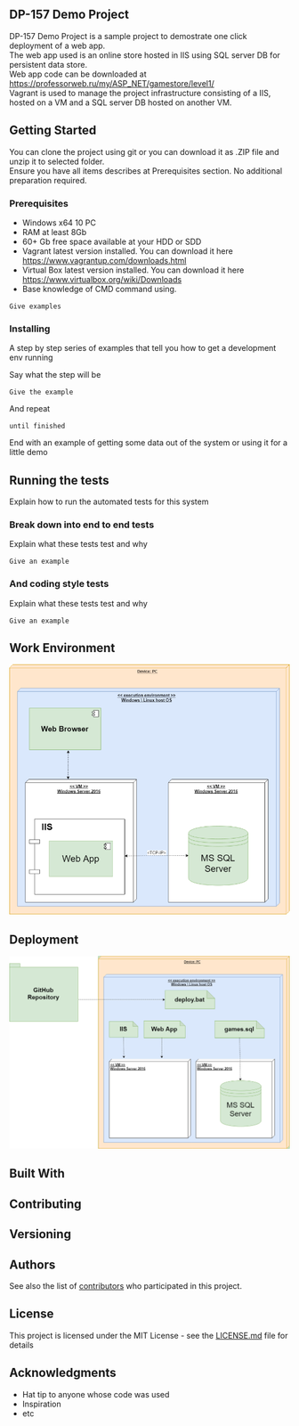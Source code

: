 ## DP-157 Demo Project

DP-157 Demo Project is a sample project to demostrate one click deployment of a web app.<br/>
The web app used is an online store hosted in IIS using SQL server DB for persistent data store.<br/>
Web app code can be downloaded at https://professorweb.ru/my/ASP_NET/gamestore/level1/ <br/>
Vagrant is used to manage the project infrastructure consisting of a  IIS, hosted on a VM and a SQL server DB hosted on another VM.


## Getting Started

You can clone the project using git or you can download it as .ZIP file and unzip it to selected folder.<br/>
Ensure you have all items describes at Prerequisites section. No additional preparation required.
### Prerequisites

- Windows x64 10 PC
- RAM at least 8Gb
- 60+ Gb free space available at your HDD or SDD
- Vagrant latest version installed. You can download it here https://www.vagrantup.com/downloads.html
- Virtual Box latest version installed. You can download it here https://www.virtualbox.org/wiki/Downloads
- Base knowledge of CMD command using.

```
Give examples
```

### Installing

A step by step series of examples that tell you how to get a development env running

Say what the step will be

```
Give the example
```

And repeat

```
until finished
```

End with an example of getting some data out of the system or using it for a little demo

## Running the tests

Explain how to run the automated tests for this system

### Break down into end to end tests

Explain what these tests test and why

```
Give an example
```

### And coding style tests

Explain what these tests test and why

```
Give an example
```

## Work Environment
![Screenshot](workEnv.png)

## Deployment

![Screenshot](deployDiag.png)

## Built With

## Contributing

## Versioning

## Authors

See also the list of [contributors](https://github.com/your/project/contributors) who participated in this project.

## License

This project is licensed under the MIT License - see the [LICENSE.md](LICENSE.md) file for details

## Acknowledgments

* Hat tip to anyone whose code was used
* Inspiration
* etc

